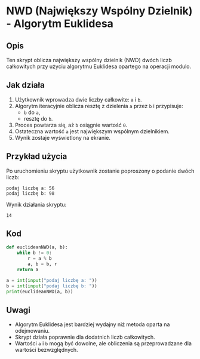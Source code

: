 # NWD (Największy Wspólny Dzielnik) - Algorytm Euklidesa

## Opis
Ten skrypt oblicza największy wspólny dzielnik (NWD) dwóch liczb całkowitych przy użyciu algorytmu Euklidesa opartego na operacji modulo.

## Jak działa
1. Użytkownik wprowadza dwie liczby całkowite: `a` i `b`.
2. Algorytm iteracyjnie oblicza resztę z dzielenia `a` przez `b` i przypisuje:
   - `b` do `a`,
   - resztę do `b`.
3. Proces powtarza się, aż `b` osiągnie wartość `0`.
4. Ostateczna wartość `a` jest największym wspólnym dzielnikiem.
5. Wynik zostaje wyświetlony na ekranie.

## Przykład użycia
Po uruchomieniu skryptu użytkownik zostanie poproszony o podanie dwóch liczb:
```
podaj liczbę a: 56
podaj liczbę b: 98
```
Wynik działania skryptu:
```
14
```

## Kod
```python
def euclideanNWD(a, b):
    while b != 0:
        r = a % b
        a, b = b, r
    return a

a = int(input("podaj liczbę a: "))
b = int(input("podaj liczbę b: "))
print(euclideanNWD(a, b))
```

## Uwagi
- Algorytm Euklidesa jest bardziej wydajny niż metoda oparta na odejmowaniu.
- Skrypt działa poprawnie dla dodatnich liczb całkowitych.
- Wartości `a` i `b` mogą być dowolne, ale obliczenia są przeprowadzane dla wartości bezwzględnych.
